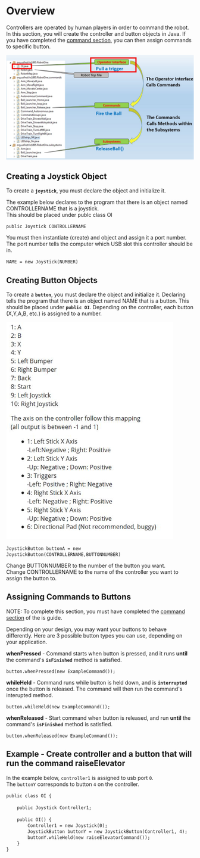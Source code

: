 # Overview
Controllers are operated by human players in order to command the robot.
In this section, you will create the controller and button objects in Java.
If you have completed the [command section](commands.md), you can then assign commands to specific button.

![](img/FlowOI.JPG)

## Creating a Joystick Object

To create a **`joystick`**, you must declare the object and initialize it.

The example below declares to the program that there is an object named CONTROLLERNAME that is a joystick.   
This should be placed under publc class OI 

```
public Joystick CONTROLLERNAME
```

You must then instantiate (create) and object and assign it a port number.   
The port number tells the computer which USB slot this controller should be in.
```
NAME = new Joystick(NUMBER)
```

## Creating Button Objects

To create a **`button`**, you must declare the object and initialize it.
Declaring tells the program that there is an object named NAME that is a button. This should be placed under **`public OI`**.
Depending on the controller, each button (X,Y,A,B, etc.) is assigned to a number. 

![](img/xbox.JPG)

```
JoystickButton buttonA = new JoystickButton(CONTROLLERNAME,BUTTONNUMBER)
```
Change BUTTONNUMBER to the number of the button you want.   
Change CONTROLLERNAME to the name of the controller you want to assign the button to.


## Assigning Commands to Buttons

NOTE: To complete this section, you must have completed the [command section](commands.md) of the is guide.

Depending on your design, you may want your buttons to behave differently.
Here are 3 possible button types you can use, depending on your application.

**whenPressed** - Command starts when button is pressed, and it runs **until** the command's **`isFinished`** method is satisfied.
```
button.whenPressed(new ExampleCommand());
```

**whileHeld** - Command runs while button is held down, and is **`interrupted`** once the button is released. The command will then run the command's interupted method.
```
button.whileHeld(new ExampleCommand());
```

**whenReleased** - Start command when button is released, and run **until** the command's **`isFinished`** method is satisfied.
```
button.whenReleased(new ExampleCommand());
```


## Example - Create controller and a button that will run the command raiseElevator

In the example below, `controller1` is assigned to usb port `0`.   
The `buttonY` corresponds to button `4` on the controller.
```
public class OI {

    public Joystick Controller1;		

    public OI() {
		Controller1 = new Joystick(0);  	
        JoystickButton buttonY = new JoystickButton(Controller1, 4);	
        buttonY.whileHeld(new raiseElevatorCommand());						
    }
}
```
